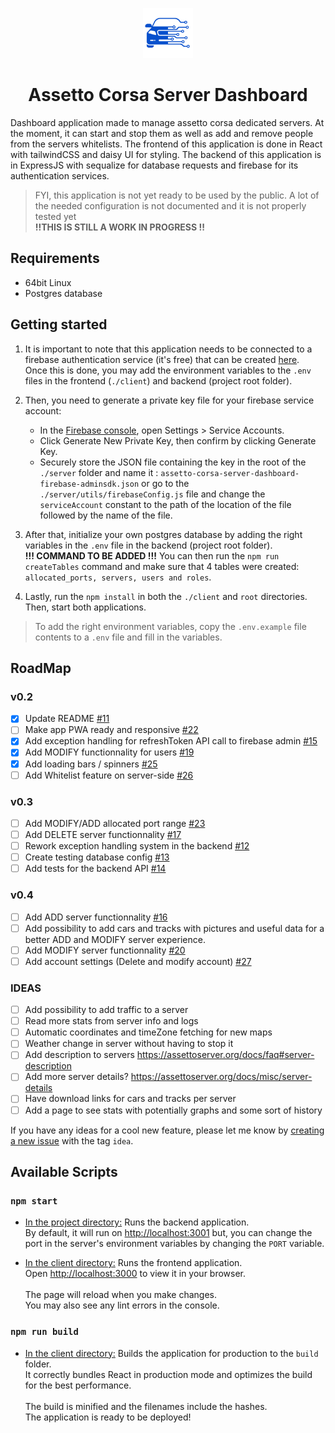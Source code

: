 <p align="center">
  <a href="https://www.assetto.adammihajlovic.ca">
    <img alt="logo" src="./client/public/logo512.png" width="80" />
  </a>
</p>
<h1 align="center">
  Assetto Corsa Server Dashboard
</h1>

Dashboard application made to manage assetto corsa dedicated servers.
At the moment, it can start and stop them as well as add and remove people from the servers whitelists.
The frontend of this application is done in React with tailwindCSS and daisy UI for styling.
The backend of this application is in ExpressJS with sequalize for database requests and firebase for its authentication services.

> FYI, this application is not yet ready to be used by the public. A lot of the needed configuration is not documented and it is not properly tested yet  
>**!!THIS IS STILL A WORK IN PROGRESS !!**

## Requirements

- 64bit Linux
- Postgres database

## Getting started 

1. It is important to note that this application needs to be connected to a firebase authentication service (it's free) that can be created [here](https://console.firebase.google.com/).\
Once this is done, you may add the environment variables to the `.env` files in the frontend (`./client`) and backend (project root folder).

2. Then, you need to generate a private key file for your firebase service account:
    * In the [Firebase console](https://console.firebase.google.com), open Settings > Service Accounts.
    * Click Generate New Private Key, then confirm by clicking Generate Key.
    * Securely store the JSON file containing the key in the root of the `./server` folder and name it : `assetto-corsa-server-dashboard-firebase-adminsdk.json` or go to the `./server/utils/firebaseConfig.js` file and change the `serviceAccount` constant to the path of the location of the file followed by the name of the file.

3. After that, initialize your own postgres database by adding the right variables in the `.env` file in the backend (project root folder).\
<strong>!!! COMMAND TO BE ADDED !!!</strong> You can then run the `npm run createTables` command and make sure that 4 tables were created: `allocated_ports, servers, users and roles`.

4. Lastly, run the `npm install` in both the `./client` and `root` directories.\
Then, start both applications.

 > To add the right environment variables, copy the `.env.example` file contents to a `.env` file and fill in the variables.

## RoadMap

### v0.2
  - [x] Update README [#11](/../../issues/11)
  - [ ] Make app PWA ready and responsive [#22](/../../issues/22)
  - [x] Add exception handling for refreshToken API call to firebase admin [#15](/../../issues/15)
  - [x] Add MODIFY functionnality for users [#19](/../../issues/19)
  - [x] Add loading bars / spinners [#25](/../../issues/25)
  - [ ] Add Whitelist feature on server-side [#26](../../26)
### v0.3
  - [ ] Add MODIFY/ADD allocated port range [#23](/../../issues/23)
  - [ ] Add DELETE server functionnality [#17](/../../issues/17)
  - [ ] Rework exception handling system in the backend [#12](/../../issues/12)
  - [ ] Create testing database config [#13](/../../issues/13)
  - [ ] Add tests for the backend API [#14](/../../issues/14)

### v0.4
  - [ ] Add ADD server functionnality [#16](/../../issues/16)
  - [ ] Add possibility to add cars and tracks with pictures and useful data for a better ADD and MODIFY server experience.
  - [ ] Add MODIFY server functionnality [#20](/../../issues/20)
  - [ ] Add account settings (Delete and modify account) [#27](/../../issues/27)

### IDEAS
- [ ] Add possibility to add traffic to a server
- [ ] Read more stats from server info and logs
- [ ] Automatic coordinates and timeZone fetching for new maps
- [ ] Weather change in server without having to stop it
- [ ] Add description to servers https://assettoserver.org/docs/faq#server-description
- [ ] Add more server details? https://assettoserver.org/docs/misc/server-details
- [ ] Have download links for cars and tracks per server
- [ ] Add a page to see stats with potentially graphs and some sort of history

If you have any ideas for a cool new feature, please let me know by [creating a new issue](https://github.com/Funnyadd/assetto-corsa-server-dashboard/issues/new) with the tag `idea`.

## Available Scripts

### `npm start`

- <ins>In the project directory:</ins> Runs the backend application.\
By default, it will run on [http://localhost:3001](http://localhost:3001) but, you can change the port in the server's environment variables by changing the `PORT` variable.

- <ins>In the client directory:</ins> Runs the frontend application.\
Open [http://localhost:3000](http://localhost:3000) to view it in your browser.\
\
The page will reload when you make changes.\
You may also see any lint errors in the console.

### `npm run build`

- <ins>In the client directory:</ins> Builds the application for production to the `build` folder.\
It correctly bundles React in production mode and optimizes the build for the best performance.\
\
The build is minified and the filenames include the hashes.\
The application is ready to be deployed!
